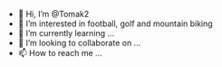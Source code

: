 - 👋 Hi, I’m @Tomak2
- 👀 I’m interested in football, golf and mountain biking
- 🌱 I’m currently learning ...
- 💞️ I’m looking to collaborate on ...
- 📫 How to reach me ...

<!---
Tomak2/Tomak2 is a ✨ special ✨ repository because its `README.md` (this file) appears on your GitHub profile.
You can click the Preview link to take a look at your changes.
--->

